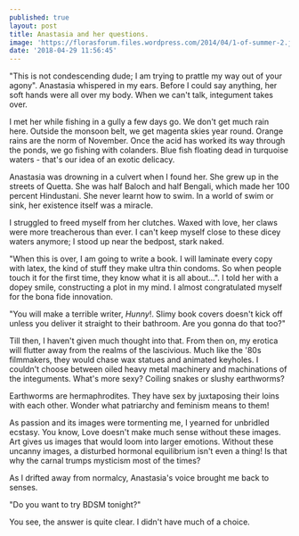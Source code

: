 ```yaml
---
published: true
layout: post
title: Anastasia and her questions.
image: 'https://florasforum.files.wordpress.com/2014/04/1-of-summer-2.jpg'
date: '2018-04-29 11:56:45'
---
```

"This is not condescending dude; I am trying to prattle my way out of your agony". Anastasia whispered in my ears. Before I could say anything, her soft hands were all over my body. When we can't talk, integument takes over.

I met her while fishing in a gully a few days go. We don't get much rain here. Outside the monsoon belt, we get magenta skies year round. Orange rains are the norm of November. Once the acid has worked its way through the ponds, we go fishing with colanders. Blue fish floating dead in turquoise waters - that's our idea of an exotic delicacy.

Anastasia was drowning in a culvert when I found her. She grew up in the streets of Quetta. She was half Baloch and half Bengali, which made her 100 percent Hindustani. She never learnt how to swim. In a world of swim or sink, her existence itself was a miracle.

I struggled to freed myself from her clutches. Waxed with love, her claws were more treacherous than ever. I can't keep myself close to these dicey waters anymore; I stood up near the bedpost, stark naked.

"When this is over, I am going to write a book. I will laminate every copy with latex, the kind of stuff they make ultra thin condoms. So when people touch it for the first time, they know what it is all about...". I told her with a dopey smile, constructing a plot in my mind. I almost congratulated myself for the bona fide innovation.

"You will make a terrible writer, *Hunny*!. Slimy book covers doesn't kick off unless you deliver it straight to their bathroom. Are you gonna do that too?"

Till then, I haven't given much thought into that. From then on, my erotica will flutter away from the realms of the lascivious. Much like the '80s filmmakers, they would chase wax statues and animated keyholes. I couldn't choose between oiled heavy metal machinery and machinations of the integuments. What's more sexy? Coiling snakes or slushy earthworms?

Earthworms are hermaphrodites. They have sex by juxtaposing their loins with each other. Wonder what patriarchy and feminism means to them!  

As passion and its images were tormenting me, I yearned for unbridled ecstasy. You know, Love doesn't make much sense without these images. Art gives us images that would loom into larger emotions. Without these uncanny images, a disturbed hormonal equilibrium isn't even a thing! Is that why the carnal trumps mysticism most of the times?

As I drifted away from normalcy, Anastasia's voice brought me back to senses.

"Do you want to try BDSM tonight?"

You see, the answer is quite clear. I didn't have much of a choice.